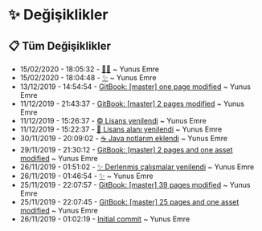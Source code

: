 # ✨ Değişiklikler

## 📋 Tüm Değişiklikler

- 15/02/2020 - 18:05:32 - [👨‍🔧](https://github.com/YEmreAk/YLinux/commit/e3f463ed0520a82330c1dabe1616749bcb17c7b9?diff=split) ~ Yunus Emre
- 15/02/2020 - 18:04:48 - [✨](https://github.com/YEmreAk/YLinux/commit/8138b1c5e32f655aee80204ea3ab4c02fbb9894e?diff=split) ~ Yunus Emre
- 13/12/2019 - 14:54:54 - [GitBook: [master] one page modified](https://github.com/YEmreAk/YLinux/commit/34e33ef356469809f77ec2ff6b39066cf98b9377?diff=split) ~ Yunus Emre
- 11/12/2019 - 21:43:37 - [GitBook: [master] 2 pages modified](https://github.com/YEmreAk/YLinux/commit/e4f632f47131f2bc9f6810669825e03979e997f8?diff=split) ~ Yunus Emre
- 11/12/2019 - 15:26:37 - [©️ Lisans yenilendi](https://github.com/YEmreAk/YLinux/commit/7fcd1d05a5a4493743d85008c3af0a1d064526ae?diff=split) ~ Yunus Emre
- 11/12/2019 - 15:22:37 - [📝 Lisans alanı yenilendi](https://github.com/YEmreAk/YLinux/commit/8e91df7e3d6c7f5e33ec79c027a2330686476b09?diff=split) ~ Yunus Emre
- 30/11/2019 - 20:09:02 - [☕ Java notlarım eklendi](https://github.com/YEmreAk/YLinux/commit/5ddb0aef8e19f499051ec2a14e5c5aec6c3e3822?diff=split) ~ Yunus Emre
- 29/11/2019 - 21:30:12 - [GitBook: [master] 2 pages and one asset modified](https://github.com/YEmreAk/YLinux/commit/0a210aca6fb9aced0a0581335fb1ad42523ca39e?diff=split) ~ Yunus Emre
- 26/11/2019 - 01:51:02 - [✨ Derlenmiş çalışmalar yenilendi](https://github.com/YEmreAk/YLinux/commit/70a85817036a389d923a9a11e4e76fb9f3b0bc37?diff=split) ~ Yunus Emre
- 26/11/2019 - 01:46:54 - [✨](https://github.com/YEmreAk/YLinux/commit/7db991603c70abec9f6b937c9603bdb162e3c5bd?diff=split) ~ Yunus Emre
- 25/11/2019 - 22:07:57 - [GitBook: [master] 39 pages modified](https://github.com/YEmreAk/YLinux/commit/16c5c627e1afa9fbad535365d7d098bd21a8a713?diff=split) ~ Yunus Emre
- 25/11/2019 - 22:07:45 - [GitBook: [master] 25 pages and one asset modified](https://github.com/YEmreAk/YLinux/commit/f7939784e0d82c45353bc24a2e52114f1aba03d4?diff=split) ~ Yunus Emre
- 26/11/2019 - 01:02:19 - [Initial commit](https://github.com/YEmreAk/YLinux/commit/a077e662c6d4c552e5444daa22b704da98cbd159?diff=split) ~ Yunus Emre